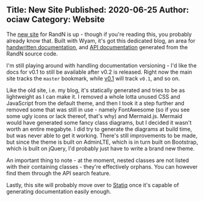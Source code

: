 Title: New Site
Published: 2020-06-25
Author: ociaw
Category: Website
---

The [new site](https://randn.ociaw.com) for RandN is up - though if you're reading this, you probably
already know that. Built with Wyam, it's got this dedicated blog, an area for [handwritten
documentation](/docs), and [API documentation](/api) generated from the RandN source code.

I'm still playing around with handling documentation versioning - I'd like the docs for v0.1 to
still be available after v0.2 is released. Right now the main site tracks the `master` bookmark,
while [v0.1](/v0.1) will track `v0.1`, and so on.

Like the old site, i.e. my blog, it's statically generated and tries to be as lightweight as I can
make it. I removed a whole lotta unused CSS and JavaScript from the default theme, and then I took
it a step further and removed some that was still in use - namely FontAwesome (so if you see some
ugly icons or lack thereof, that's why) and Mermaid.js. Mermaid would have generated some fancy
class diagrams, but I decided it wasn't worth an entire megabyte. I did try to generate the
diagrams at build time, but was never able to get it working. There's still improvements to be
made, but since the theme is built on AdminLTE, which is in turn built on Bootstrap, which is built
on jQuery, I'd probably just have to write a brand new theme.

An important thing to note - at the moment, nested classes are not listed with their containing
classes - they're effectively orphans. You can however find them through the API search feature.

Lastly, this site will probably move over to [Statiq](https://statiq.dev/) once it's capable of
generating documentation easily enough.
